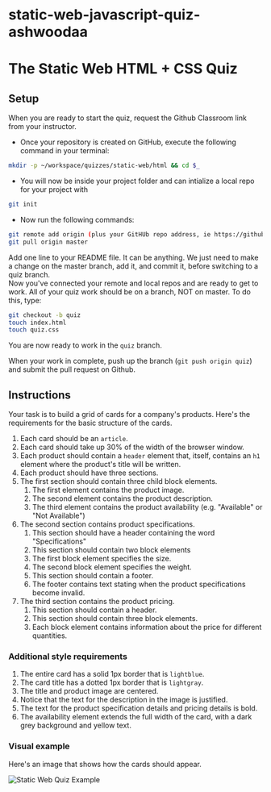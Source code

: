 # static-web-javascript-quiz-ashwoodaa
# The Static Web HTML + CSS Quiz

## Setup

When you are ready to start the quiz, request the Github Classroom link from your instructor.  
+ Once your repository is created on GitHub, execute the following command in your terminal:  

```bash
mkdir -p ~/workspace/quizzes/static-web/html && cd $_
```

+ You will now be inside your project folder and can intialize a local repo for your project with 
```bash
git init
```
+ Now run the following commands:
```bash
git remote add origin (plus your GitHUb repo address, ie https://github.com/nss-day-cohort-13/static-web-html-css-quiz-JoeShep)
git pull origin master
```

Add one line to your README file. It can be anything. We just need to make a change on the master branch, add it, and commit it, before switching to a quiz branch.  
Now you've connected your remote and local repos and are ready to get to work. All of your quiz work should be on a branch, NOT on master. To do this, type:

```bash
git checkout -b quiz
touch index.html
touch quiz.css
```

You are now ready to work in the `quiz` branch.

When your work in complete, push up the branch (`git push origin quiz`) and submit the pull request on Github.

## Instructions

Your task is to build a grid of cards for a company's products. Here's the requirements for the basic structure of the cards.

1. Each card should be an `article`.
1. Each card should take up 30% of the width of the browser window.
1. Each product should contain a `header` element that, itself, contains an `h1` element where the product's title will be written.
1. Each product should have three sections.
1. The first section should contain three child block elements.
    1. The first element contains the product image.
    1. The second element contains the product description.
    1. The third element contains the product availability (e.g. "Available" or "Not Available")
1. The second section contains product specifications.
    1. This section should have a header containing the word "Specifications"
    1. This section should contain two block elements
    1. The first block element specifies the size.
    1. The second block element specifies the weight.
    1. This section should contain a footer.
    1. The footer contains text stating when the product specifications become invalid.
1. The third section contains the product pricing.
    1. This section should contain a header.
    1. This section should contain three block elements.
    1. Each block element contains information about the price for different quantities.

### Additional style requirements

1. The entire card has a solid 1px border that is `lightblue`.
1. The card title has a dotted 1px border that is `lightgray`.
1. The title and product image are centered.
1. Notice that the text for the description in the image is justified.
1. The text for the product specification details and pricing details is bold.
1. The availability element extends the full width of the card, with a dark grey background and yellow text.

### Visual example

Here's an image that shows how the cards should appear.

![Static Web Quiz Example](static-web-quiz.png)
